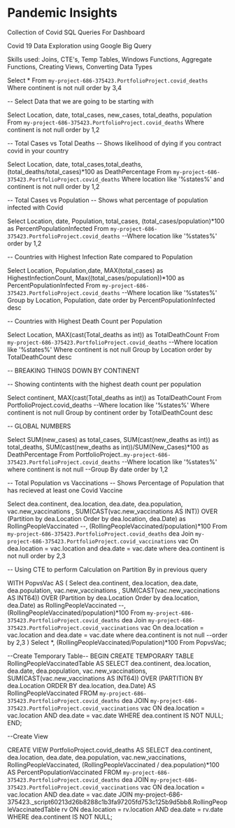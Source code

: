 # Pandemic Insights
Collection of Covid SQL Queries For Dashboard


Covid 19 Data Exploration using Google Big Query


Skills used: Joins, CTE's, Temp Tables, Windows Functions, Aggregate Functions,
Creating Views, Converting Data Types


Select *
From `my-project-686-375423.PortfolioProject.covid_deaths`
Where continent is not null 
order by 3,4

-- Select Data that we are going to be starting with

Select Location, date, total_cases, new_cases, total_deaths, population
From `my-project-686-375423.PortfolioProject.covid_deaths`
Where continent is not null 
order by 1,2

-- Total Cases vs Total Deaths
-- Shows likelihood of dying if you contract covid in your country

Select Location, date, total_cases,total_deaths, (total_deaths/total_cases)*100 as DeathPercentage
From `my-project-686-375423.PortfolioProject.covid_deaths`
Where location like '%states%'
and continent is not null 
order by 1,2

-- Total Cases vs Population
-- Shows what percentage of population infected with Covid

Select Location, date, Population, total_cases,  (total_cases/population)*100 as PercentPopulationInfected
From `my-project-686-375423.PortfolioProject.covid_deaths`
--Where location like '%states%'
order by 1,2

-- Countries with Highest Infection Rate compared to Population

Select Location, Population,date, MAX(total_cases) as HighestInfectionCount,  Max((total_cases/population))*100 as PercentPopulationInfected
From `my-project-686-375423.PortfolioProject.covid_deaths`
--Where location like '%states%'
Group by Location, Population, date
order by PercentPopulationInfected desc

-- Countries with Highest Death Count per Population

Select Location, MAX(cast(Total_deaths as int)) as TotalDeathCount
From `my-project-686-375423.PortfolioProject.covid_deaths`
--Where location like '%states%'
Where continent is not null 
Group by Location
order by TotalDeathCount desc

-- BREAKING THINGS DOWN BY CONTINENT

-- Showing contintents with the highest death count per population

Select continent, MAX(cast(Total_deaths as int)) as TotalDeathCount
From PortfolioProject.covid_deaths
--Where location like '%states%'
Where continent is not null 
Group by continent
order by TotalDeathCount desc


-- GLOBAL NUMBERS

Select SUM(new_cases) as total_cases, SUM(cast(new_deaths as int)) as total_deaths, SUM(cast(new_deaths as int))/SUM(New_Cases)*100 as DeathPercentage
From PortfolioProject..`my-project-686-375423.PortfolioProject.covid_deaths`
--Where location like '%states%'
where continent is not null 
--Group By date
order by 1,2


-- Total Population vs Vaccinations
-- Shows Percentage of Population that has recieved at least one Covid Vaccine

Select dea.continent, dea.location, dea.date, dea.population, vac.new_vaccinations
, SUM(CAST(vac.new_vaccinations AS INT)) OVER (Partition by dea.Location Order by dea.location, dea.Date) as RollingPeopleVaccinated
--, (RollingPeopleVaccinated/population)*100
From `my-project-686-375423.PortfolioProject.covid_deaths` dea
Join `my-project-686-375423.PortfolioProject.covid_vaccinations` vac
  On dea.location = vac.location
  and dea.date = vac.date
where dea.continent is not null 
order by 2,3

-- Using CTE to perform Calculation on Partition By in previous query


WITH PopvsVac AS (
  Select dea.continent, dea.location, dea.date, dea.population, vac.new_vaccinations
  , SUM(CAST(vac.new_vaccinations AS INT64)) OVER (Partition by dea.Location Order by dea.location, dea.Date) as RollingPeopleVaccinated
  --, (RollingPeopleVaccinated/population)*100
  From `my-project-686-375423.PortfolioProject.covid_deaths` dea
  Join `my-project-686-375423.PortfolioProject.covid_vaccinations` vac
    On dea.location = vac.location
    and dea.date = vac.date
  where dea.continent is not null 
  --order by 2,3
)
Select *, (RollingPeopleVaccinated/Population)*100
From PopvsVac;


--Create Temporary Table--
BEGIN
CREATE TEMPORARY TABLE RollingPeopleVaccinatedTable AS
SELECT 
  dea.continent,
  dea.location,
  dea.date,
  dea.population,
  vac.new_vaccinations,
  SUM(CAST(vac.new_vaccinations AS INT64)) OVER (PARTITION BY dea.Location ORDER BY dea.location, dea.Date) AS RollingPeopleVaccinated
FROM 
  `my-project-686-375423.PortfolioProject.covid_deaths` dea
  JOIN `my-project-686-375423.PortfolioProject.covid_vaccinations` vac ON dea.location = vac.location AND dea.date = vac.date
WHERE 
  dea.continent IS NOT NULL;
END;


--Create View

CREATE VIEW PortfolioProject.covid_deaths AS
SELECT 
  dea.continent,
  dea.location,
  dea.date,
  dea.population,
  vac.new_vaccinations,
  RollingPeopleVaccinated,
  (RollingPeopleVaccinated / dea.population)*100 AS PercentPopulationVaccinated
FROM 
  `my-project-686-375423.PortfolioProject.covid_deaths` dea
  JOIN `my-project-686-375423.PortfolioProject.covid_vaccinations` vac ON dea.location = vac.location AND dea.date = vac.date
  JOIN my-project-686-375423._script60213d26b8288c1b3fa97205fd753c125b9d5bb8.RollingPeopleVaccinatedTable rv ON dea.location = rv.location AND dea.date = rv.date
WHERE 
  dea.continent IS NOT NULL;





